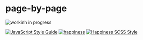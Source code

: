 # page-by-page


![workinh in progress](https://img.shields.io/badge/Status-WIP-red.svg)


[![JavaScript Style Guide](https://cdn.rawgit.com/standard/standard/master/badge.svg)](https://github.com/standard/standard)
[![happiness](https://cdn.rawgit.com/JedWatson/happiness/master/badge.svg)](https://github.com/JedWatson/happiness)
[![Happiness SCSS Style](https://cdn.rawgit.com/dutchenkoOleg/happiness-scss/master/badge.svg)](https://github.com/dutchenkoOleg/happiness-scss)